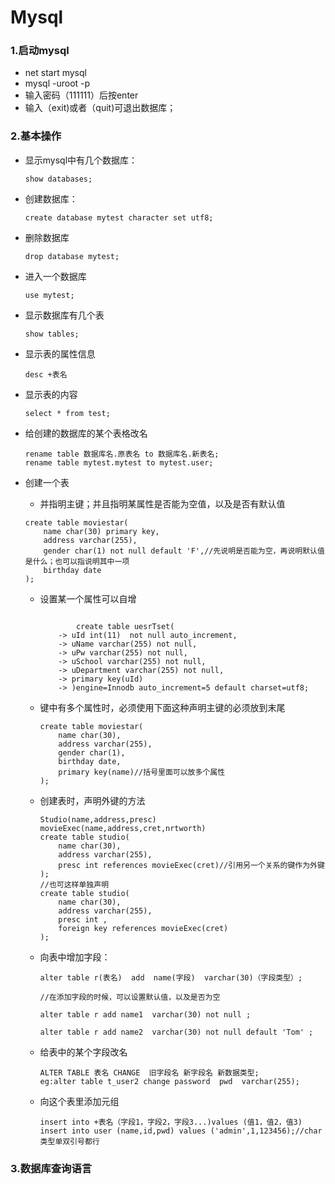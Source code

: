 # Mysql

### 1.启动mysql

* net start mysql
* mysql -uroot -p
* 输入密码（111111）后按enter
* 输入（exit)或者（quit)可退出数据库；

### 2.基本操作

* 显示mysql中有几个数据库：

  ```mysql
  show databases;
  ```

* 创建数据库：

  ```mysql
  create database mytest character set utf8;
  ```

* 删除数据库

  ```mysql
  drop database mytest;
  ```

* 进入一个数据库

  ```mysql
  use mytest;
  ```

* 显示数据库有几个表

  ```mysql
  show tables;
  ```

* 显示表的属性信息

  ```mysql
  desc +表名
  ```

* 显示表的内容

  ```mysql
  select * from test;
  ```

* 给创建的数据库的某个表格改名

  ```mysql
  rename table 数据库名.原表名 to 数据库名.新表名;
  rename table mytest.mytest to mytest.user;
  ```

  

* 创建一个表

  * 并指明主键；并且指明某属性是否能为空值，以及是否有默认值

  ```mysql
  create table moviestar(
      name char(30) primary key,
      address varchar(255),
      gender char(1) not null default 'F',//先说明是否能为空，再说明默认值是什么；也可以指说明其中一项
      birthday date
  );
  ```

  * 设置某一个属性可以自增

    ```mysql
    
    		create table uesrTset(
        -> uId int(11)  not null auto_increment,
        -> uName varchar(255) not null,
        -> uPw varchar(255) not null,
        -> uSchool varchar(255) not null,
        -> uDepartment varchar(255) not null,
        -> primary key(uId)
        -> )engine=Innodb auto_increment=5 default charset=utf8;
    ```

  * 键中有多个属性时，必须使用下面这种声明主键的必须放到末尾

    ```mysql
    create table moviestar(
        name char(30),
        address varchar(255),
        gender char(1),
        birthday date,
        primary key(name)//括号里面可以放多个属性
    );
    ```

  * 创建表时，声明外键的方法

    ```mysql
    Studio(name,address,presc)
    movieExec(name,address,cret,nrtworth)
    create table studio(
        name char(30),
        address varchar(255),
        presc int references movieExec(cret)//引用另一个关系的键作为外键
    ); 
    //也可这样单独声明
    create table studio(
        name char(30),
        address varchar(255),
        presc int ,
        foreign key references movieExec(cret)
    ); 
    ```

  * 向表中增加字段：

    ```mysql
    alter table r(表名)  add  name(字段)  varchar(30)（字段类型）;
    
    //在添加字段的时候，可以设置默认值，以及是否为空
    
    alter table r add name1  varchar(30) not null ;
    
    alter table r add name2  varchar(30) not null default 'Tom' ;
    ```

  * 给表中的某个字段改名

    ```mysql
    ALTER TABLE 表名 CHANGE  旧字段名 新字段名 新数据类型;
    eg:alter table t_user2 change password  pwd  varchar(255);
    ```

  * 向这个表里添加元组

    ```mysql
    insert into +表名（字段1，字段2，字段3...)values (值1，值2，值3)
    insert into user (name,id,pwd) values ('admin',1,123456);//char类型单双引号都行
    ```

### 3.数据库查询语言


